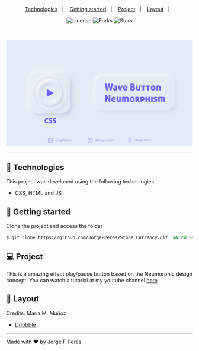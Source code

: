 <p align="center">
  <a href="#-technologies">Technologies</a>&nbsp;&nbsp;&nbsp;|&nbsp;&nbsp;&nbsp;
  <a href="#-layout">Getting started</a>&nbsp;&nbsp;&nbsp;|&nbsp;&nbsp;&nbsp;
  <a href="#-project">Project</a>&nbsp;&nbsp;&nbsp;|&nbsp;&nbsp;&nbsp;
  <a href="#-layout">Layout</a>&nbsp;&nbsp;&nbsp;|&nbsp;&nbsp;&nbsp;
  
</p>

<p align="center">
  <img  src="https://img.shields.io/static/v1?label=license&message=MIT&color=6963f3&labelColor=e5ebf4" alt="License">
  
  <img src="https://img.shields.io/github/forks/JorgeFPeres/CSS_Wave_Neumorphism?label=forks&message=MIT&color=6963f3&labelColor=e5ebf4" alt="Forks">

  <img src="https://img.shields.io/github/stars/JorgeFPeres/CSS_Wave_Neumorphism?label=stars&message=MIT&color=6963f3&labelColor=e5ebf4" alt="Stars">
</p>

<br>

<p align="center">
  <img alt="Wave Neumorphism" src="Capapadrao.png">
</p>

---

## 🧪 Technologies

This project was developed using the following technologies:

- CSS, HTML and JS

## 🚀 Getting started

Clone the project and access the folder

```bash
$ git clone https://github.com/JorgeFPeres/Stone_Currency.git  && cd Stone-Currency
```

## 💻 Project

This is a amazing effect play/pause button based on the Neumorphic design concept.
You can watch a tutorial at my youtube channel [here](https://www.youtube.com/watch?v=LvE3hRJc1g0)


## 🔖 Layout

Credits: Maria M. Muñoz 
- [Dribbble](https://dribbble.com/shots/10725922-Neumorphic-Components)

---

Made with ❤️ by Jorge F Peres
